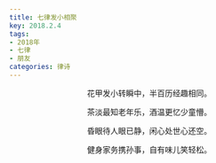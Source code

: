 ```yaml
---
title: 七律发小相聚
key: 2018.2.4
tags: 
- 2018年 
- 七律
- 朋友
categories: 律诗
---
```


<p align="center">花甲发小转瞬中，半百历经趣相同。
</p>
<p align="center">茶淡最知老年乐，酒温更忆少童懵。
</p>
<p align="center">昏眼待人眼已静，闲心处世心还空。
</p>
<p align="center">健身家务携孙事，自有味儿笑轻松。
</p>
